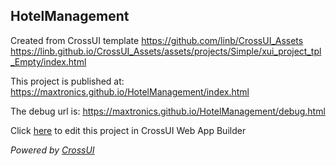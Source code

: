 ## HotelManagement
Created from CrossUI template https://github.com/linb/CrossUI_Assets
                                                     https://linb.github.io/CrossUI_Assets/assets/projects/Simple/xui_project_tpl_Empty/index.html

This project is published at: https://maxtronics.github.io/HotelManagement/index.html

The debug url is: https://maxtronics.github.io/HotelManagement/debug.html

Click [here](https://crossui.com/RADGithub/#!from=github&owner=maxtronics&repo=HotelManagement) to edit this project in CrossUI Web App Builder

<i>Powered by [CrossUI](https://crossui.com)</i>
